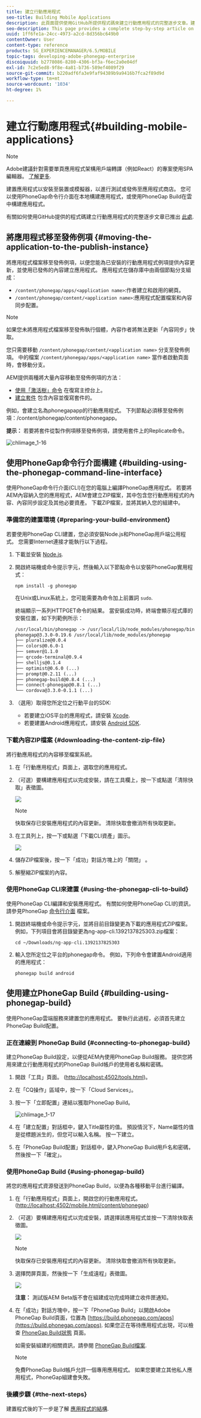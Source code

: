 ```yaml
---
title: 建立行動應用程式
seo-title: Building Mobile Applications
description: 此頁面提供使用GitHub所提供程式碼來建立行動應用程式的完整逐步文章。建置您的應用程式以安裝至裝置或模擬器，以便進行測試或發佈至應用程式商店。 您可以使用PhoneGap命令行介面在本地構建應用程式，或使用PhoneGap Build在雲中構建應用程式。
seo-description: This page provides a complete step-by-step article on how to build a mobile application using code available from GitHub is available here.Build your application to install to a device or simulator for testing or for publishing to app stores. You can build applications locally using the PhoneGap Command Line Interface, or in the cloud using PhoneGap Build.
uuid: 1ff6fe1a-24cc-4973-a2cd-8d356bc649b0
contentOwner: User
content-type: reference
products: SG_EXPERIENCEMANAGER/6.5/MOBILE
topic-tags: developing-adobe-phonegap-enterprise
discoiquuid: b2778086-8280-4306-bf3a-f6ec2a0e04df
exl-id: 7c2e5ed8-9f8e-4a81-b736-589ef4089f29
source-git-commit: b220adf6fa3e9faf94389b9a9416b7fca2f89d9d
workflow-type: tm+mt
source-wordcount: '1034'
ht-degree: 1%

---
```


# 建立行動應用程式{#building-mobile-applications}

>[!NOTE]
>
>Adobe建議針對需要單頁應用程式架構用戶端轉譯（例如React）的專案使用SPA編輯器。 [了解更多](/help/sites-developing/spa-overview.md).

建置應用程式以安裝至裝置或模擬器，以進行測試或發佈至應用程式商店。 您可以使用PhoneGap命令行介面在本地構建應用程式，或使用PhoneGap Build在雲中構建應用程式。

有關如何使用GitHub提供的程式碼建立行動應用程式的完整逐步文章已推出 [此處](https://helpx.adobe.com/experience-manager/using/aem62_mobile.html).

## 將應用程式移至發佈例項 {#moving-the-application-to-the-publish-instance}

將應用程式檔案移至發佈例項，以便您能為已安裝的行動應用程式例項提供內容更新，並使用已發佈的內容建立應用程式。 應用程式在儲存庫中由兩個節點分支組成：

* `/content/phonegap/apps/<application name>`:作者建立和啟用的網頁。
* `/content/phonegap/content/<application name>`:應用程式配置檔案和內容同步配置。

>[!NOTE]
>
>如果您未將應用程式檔案移至發佈執行個體，內容作者將無法更新「內容同步」快取。

您只需要移動 `/content/phonegap/content/<application name>` 分支至發佈例項。 中的檔案 `/content/phonegap/apps/<application name>` 當作者啟動頁面時，會移動分支。

AEM提供兩種將大量內容移動至發佈例項的方法：

* [使用「激活樹」命令](/help/sites-authoring/publishing-pages.md) 在復寫主控台上。
* [建立套件](/help/sites-administering/package-manager.md) 包含內容並復寫套件的。

例如，會建立名為phonegapapp的行動應用程式。 下列節點必須移至發佈例項：/content/phonegap/content/phonegapp。

**提示：** 若要將套件從製作例項移至發佈例項，請使用套件上的Replicate命令。

![chlimage_1-16](assets/chlimage_1-16.png)

## 使用PhoneGap命令行介面構建 {#building-using-the-phonegap-command-line-interface}

使用PhoneGap命令行介面(CLI)在您的電腦上編譯PhoneGap應用程式。 若要將AEM內容納入您的應用程式，AEM會建立ZIP檔案，其中包含您行動應用程式的內容、內容同步設定及其他必要資產。 下載ZIP檔案，並將其納入您的組建中。

### 準備您的建置環境 {#preparing-your-build-environment}

若要使用PhoneGap CLI建置，您必須安裝Node.js和PhoneGap用戶端公用程式。 您需要Internet連接才能執行以下過程。

1. 下載並安裝 [Node.js](https://nodejs.org/).
1. 開啟終端機或命令提示字元，然後輸入以下節點命令以安裝PhoneGap實用程式：

   ```shell
   npm install -g phonegap
   ```

   在Unix或Linux系統上，您可能需要為命令加上前置詞 `sudo`.

   終端顯示一系列HTTPGET命令的結果。 當安裝成功時，終端會顯示程式庫的安裝位置，如下列範例所示：

   ```xml
   /usr/local/bin/phonegap -> /usr/local/lib/node_modules/phonegap/bin/phonegap.js
   phonegap@3.3.0-0.19.6 /usr/local/lib/node_modules/phonegap
   ├── pluralize@0.0.4
   ├── colors@0.6.0-1
   ├── semver@1.1.0
   ├── qrcode-terminal@0.9.4
   ├── shelljs@0.1.4
   ├── optimist@0.6.0 (...)
   ├── prompt@0.2.11 (...)
   ├── phonegap-build@0.8.4 (...)
   ├── connect-phonegap@0.8.1 (...)
   └── cordova@3.3.0-0.1.1 (...)
   ```

1. （選用）取得您所定位之行動平台的SDK:

   * 若要建立iOS平台的應用程式，請安裝 [Xcode](https://developer.apple.com/xcode/).
   * 若要建置Android應用程式，請安裝 [Android SDK](https://developer.android.com/).

### 下載內容ZIP檔案 {#downloading-the-content-zip-file}

將行動應用程式的內容移至檔案系統。

1. 在「行動應用程式」頁面上，選取您的應用程式。
1. （可選）要構建應用程式以完成安裝，請在工具欄上，按一下或點選「清除快取」表徵圖。

   ![](do-not-localize/chlimage_1.png)

   >[!NOTE]
   >
   >快取保存已安裝應用程式的內容更新。 清除快取會撤消所有快取更新。

1. 在工具列上，按一下或點選「下載CLI資產」圖示。

   ![](do-not-localize/chlimage_1-1.png)

1. 儲存ZIP檔案後，按一下「成功」對話方塊上的「關閉」 。
1. 解壓縮ZIP檔案的內容。

### 使用PhoneGap CLI來建置 {#using-the-phonegap-cli-to-build}

使用PhoneGap CLI編譯和安裝應用程式。 有關如何使用PhoneGap CLI的資訊，請參見PhoneGap [命令行介面](https://docs.phonegap.com/en/3.0.0/guide_cli_index.md.html) 檔案。

1. 開啟終端機或命令提示字元，並將目前目錄變更為下載的應用程式ZIP檔案。 例如，下列項目會將目錄變更為ng-app-cli.1392137825303.zip檔案：

   ```shell
   cd ~/Downloads/ng-app-cli.1392137825303
   ```

1. 輸入您所定位之平台的phonegap命令。 例如，下列命令會建置Android適用的應用程式：

   ```shell
   phonegap build android
   ```

## 使用建立PhoneGap Build {#building-using-phonegap-build}

使用PhoneGap雲端服務來建置您的應用程式。 要執行此過程，必須首先建立PhoneGap Build配置。

### 正在連線到 PhoneGap Build {#connecting-to-phonegap-build}

建立PhoneGap Build設定，以便從AEM內使用PhoneGap Build服務。 提供您將用來建立行動應用程式的PhoneGap Build帳戶的使用者名稱和密碼。

1. 開啟「工具」頁面。 ([http://localhost:4502/tools.html](http://localhost:4502/tools.html))。
1. 在「CQ操作」區域中，按一下「Cloud Services」。
1. 按一下「立即配置」連結以獲取PhoneGap Build。

   ![chlimage_1-17](assets/chlimage_1-17.png)

1. 在「建立配置」對話框中，鍵入Title屬性的值。 預設情況下，Name屬性的值是從標題派生的，但您可以輸入名稱。 按一下建立。
1. 在「PhoneGap Build配置」對話框中，鍵入PhoneGap Build用戶名和密碼，然後按一下「確定」。

### 使用PhoneGap Build {#using-phonegap-build}

將您的應用程式資源發送到PhoneGap Build，以便為各種移動平台進行編譯。

1. 在「行動應用程式」頁面上，開啟您的行動應用程式。 ([http://localhost:4502/mobile.html/content/phonegap](http://localhost:4502/mobile.html/content/phonegap))
1. （可選）要構建應用程式以完成安裝，請選擇該應用程式並按一下清除快取表徵圖。

   ![](do-not-localize/chlimage_1-2.png)

   >[!NOTE]
   >
   >快取保存已安裝應用程式的內容更新。 清除快取會撤消所有快取更新。

1. 選擇閃屏頁面，然後按一下「生成遠程」表徵圖。

   ![](do-not-localize/chlimage_1-3.png)

   **注意：** 測試版AEM Beta版不會在組建成功完成時建立收件匣通知。

1. 在「成功」對話方塊中，按一下「PhoneGap Build」以開啟Adobe PhoneGap Build頁面，位置為 [https://build.phonegap.com/apps](https://build.phonegap.com/apps). 如果您正在等待應用程式出現，可以檢查 [PhoneGap Build狀態](https://status.build.phonegap.com/) 頁面。

   如需安裝組建的相關資訊，請參閱 [PhoneGap Build檔案](https://docs.build.phonegap.com/en_US/3.1.0/#googtrans%28en%29).

   >[!NOTE]
   >
   >免費PhoneGap Build帳戶允許一個專用應用程式。 如果您要建立其他私人應用程式，PhoneGap組建會失敗。

### 後續步驟 {#the-next-steps}

建置程式後的下一步是了解 [應用程式的結構](/help/mobile/phonegap-structure-an-app.md).
